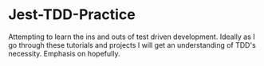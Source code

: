 # Jest-TDD-Practice
Attempting to learn the ins and outs of test driven development. Ideally as I go through these tutorials and projects I will get an understanding of TDD's necessity. Emphasis on hopefully.
